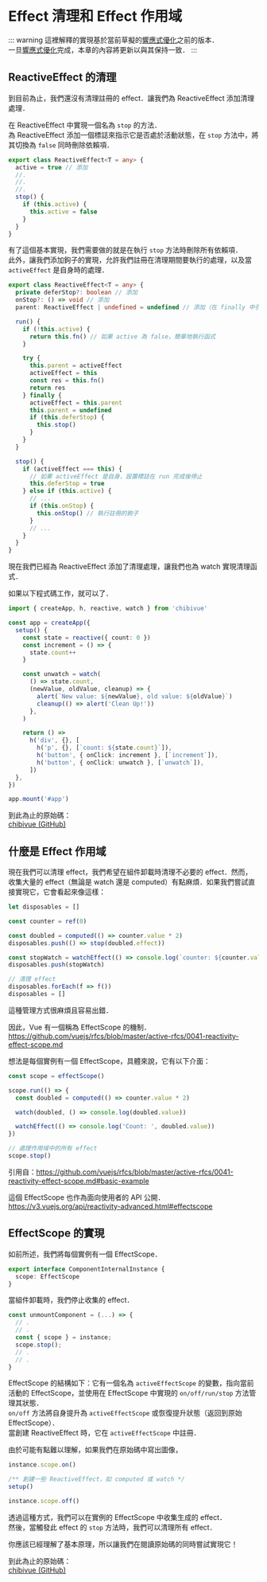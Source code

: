 # Effect 清理和 Effect 作用域

::: warning
這裡解釋的實現基於當前草擬的[響應式優化](/zh-tw/30-basic-reactivity-system/005-reactivity-optimization)之前的版本．  
一旦[響應式優化](/zh-tw/30-basic-reactivity-system/005-reactivity-optimization)完成，本章的內容將更新以與其保持一致．
:::

## ReactiveEffect 的清理

到目前為止，我們還沒有清理註冊的 effect．讓我們為 ReactiveEffect 添加清理處理．

在 ReactiveEffect 中實現一個名為 `stop` 的方法．  
為 ReactiveEffect 添加一個標誌來指示它是否處於活動狀態，在 `stop` 方法中，將其切換為 `false` 同時刪除依賴項．

```ts
export class ReactiveEffect<T = any> {
  active = true // 添加
  //.
  //.
  //.
  stop() {
    if (this.active) {
      this.active = false
    }
  }
}
```

有了這個基本實現，我們需要做的就是在執行 `stop` 方法時刪除所有依賴項．  
此外，讓我們添加鉤子的實現，允許我們註冊在清理期間要執行的處理，以及當 `activeEffect` 是自身時的處理．

```ts
export class ReactiveEffect<T = any> {
  private deferStop?: boolean // 添加
  onStop?: () => void // 添加
  parent: ReactiveEffect | undefined = undefined // 添加（在 finally 中引用）

  run() {
    if (!this.active) {
      return this.fn() // 如果 active 為 false，簡單地執行函式
    }

    try {
      this.parent = activeEffect
      activeEffect = this
      const res = this.fn()
      return res
    } finally {
      activeEffect = this.parent
      this.parent = undefined
      if (this.deferStop) {
        this.stop()
      }
    }
  }

  stop() {
    if (activeEffect === this) {
      // 如果 activeEffect 是自身，設置標誌在 run 完成後停止
      this.deferStop = true
    } else if (this.active) {
      // ...
      if (this.onStop) {
        this.onStop() // 執行註冊的鉤子
      }
      // ...
    }
  }
}
```

現在我們已經為 ReactiveEffect 添加了清理處理，讓我們也為 watch 實現清理函式．

如果以下程式碼工作，就可以了．

```ts
import { createApp, h, reactive, watch } from 'chibivue'

const app = createApp({
  setup() {
    const state = reactive({ count: 0 })
    const increment = () => {
      state.count++
    }

    const unwatch = watch(
      () => state.count,
      (newValue, oldValue, cleanup) => {
        alert(`New value: ${newValue}, old value: ${oldValue}`)
        cleanup(() => alert('Clean Up!'))
      },
    )

    return () =>
      h('div', {}, [
        h('p', {}, [`count: ${state.count}`]),
        h('button', { onClick: increment }, [`increment`]),
        h('button', { onClick: unwatch }, [`unwatch`]),
      ])
  },
})

app.mount('#app')
```

到此為止的原始碼：  
[chibivue (GitHub)](https://github.com/chibivue-land/chibivue/tree/main/book/impls/30_basic_reactivity_system/130_cleanup_effects)

## 什麼是 Effect 作用域

現在我們可以清理 effect，我們希望在組件卸載時清理不必要的 effect．然而，收集大量的 effect（無論是 watch 還是 computed）有點麻煩．如果我們嘗試直接實現它，它會看起來像這樣：

```ts
let disposables = []

const counter = ref(0)

const doubled = computed(() => counter.value * 2)
disposables.push(() => stop(doubled.effect))

const stopWatch = watchEffect(() => console.log(`counter: ${counter.value}`))
disposables.push(stopWatch)
```

```ts
// 清理 effect
disposables.forEach(f => f())
disposables = []
```

這種管理方式很麻煩且容易出錯．

因此，Vue 有一個稱為 EffectScope 的機制．  
https://github.com/vuejs/rfcs/blob/master/active-rfcs/0041-reactivity-effect-scope.md

想法是每個實例有一個 EffectScope，具體來說，它有以下介面：

```ts
const scope = effectScope()

scope.run(() => {
  const doubled = computed(() => counter.value * 2)

  watch(doubled, () => console.log(doubled.value))

  watchEffect(() => console.log('Count: ', doubled.value))
})

// 處理作用域中的所有 effect
scope.stop()
```

引用自：https://github.com/vuejs/rfcs/blob/master/active-rfcs/0041-reactivity-effect-scope.md#basic-example

這個 EffectScope 也作為面向使用者的 API 公開．  
https://v3.vuejs.org/api/reactivity-advanced.html#effectscope

## EffectScope 的實現

如前所述，我們將每個實例有一個 EffectScope．

```ts
export interface ComponentInternalInstance {
  scope: EffectScope
}
```

當組件卸載時，我們停止收集的 effect．

```ts
const unmountComponent = (...) => {
  // .
  // .
  const { scope } = instance;
  scope.stop();
  // .
  // .
}
```

EffectScope 的結構如下：它有一個名為 `activeEffectScope` 的變數，指向當前活動的 EffectScope，並使用在 EffectScope 中實現的 `on/off/run/stop` 方法管理其狀態．  
`on/off` 方法將自身提升為 `activeEffectScope` 或恢復提升狀態（返回到原始 EffectScope）．  
當創建 ReactiveEffect 時，它在 `activeEffectScope` 中註冊．

由於可能有點難以理解，如果我們在原始碼中寫出圖像，

```ts
instance.scope.on()

/** 創建一些 ReactiveEffect，如 computed 或 watch */
setup()

instance.scope.off()
```

透過這種方式，我們可以在實例的 EffectScope 中收集生成的 effect．  
然後，當觸發此 effect 的 `stop` 方法時，我們可以清理所有 effect．

你應該已經理解了基本原理，所以讓我們在閱讀原始碼的同時嘗試實現它！

到此為止的原始碼：  
[chibivue (GitHub)](https://github.com/chibivue-land/chibivue/tree/main/book/impls/30_basic_reactivity_system/140_effect_scope)
